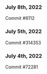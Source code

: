 ### July 8th, 2022

Commit #6112

### July 5th, 2022

Commit #314353


### July 4th, 2022

Commit #72281
